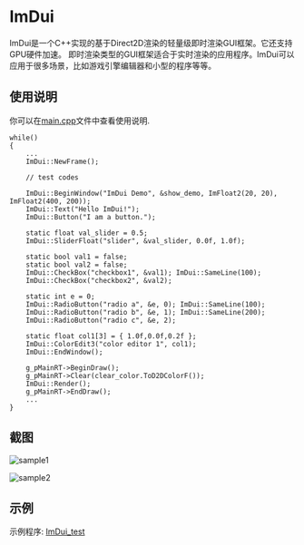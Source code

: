 # ImDui
ImDui是一个C++实现的基于Direct2D渲染的轻量级即时渲染GUI框架。它还支持GPU硬件加速。
即时渲染类型的GUI框架适合于实时渲染的应用程序。ImDui可以应用于很多场景，比如游戏引擎编辑器和小型的程序等等。

## 使用说明
你可以在[main.cpp](https://github.com/Ray1024/ImDui/blob/master/ImDui/main.cpp)文件中查看使用说明.
```
while()
{
    ...
    ImDui::NewFrame();

    // test codes

	ImDui::BeginWindow("ImDui Demo", &show_demo, ImFloat2(20, 20), ImFloat2(400, 200));
	ImDui::Text("Hello ImDui!");
	ImDui::Button("I am a button.");

	static float val_slider = 0.5;
	ImDui::SliderFloat("slider", &val_slider, 0.0f, 1.0f);

	static bool val1 = false;
	static bool val2 = false;
	ImDui::CheckBox("checkbox1", &val1); ImDui::SameLine(100);
	ImDui::CheckBox("checkbox2", &val2);

	static int e = 0;
	ImDui::RadioButton("radio a", &e, 0); ImDui::SameLine(100);
	ImDui::RadioButton("radio b", &e, 1); ImDui::SameLine(200);
	ImDui::RadioButton("radio c", &e, 2);

	static float col1[3] = { 1.0f,0.0f,0.2f };
	ImDui::ColorEdit3("color editor 1", col1);
	ImDui::EndWindow();

    g_pMainRT->BeginDraw();
    g_pMainRT->Clear(clear_color.ToD2DColorF());
    ImDui::Render();
    g_pMainRT->EndDraw();
    ...
}
```

## 截图
![sample1](https://github.com/Ray1024/ImDui/blob/master/samples/sample1.png)

![sample2](https://github.com/Ray1024/ImDui/blob/master/samples/sample2.png)

## 示例
示例程序: [ImDui_test](https://github.com/Ray1024/ImDui/tree/master/samples/ImDui_test)